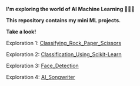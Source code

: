 **I'm exploring the world of AI Machine Learning 👩🏻‍🚀**

**This repository contains my mini ML projects.**

**Take a look!**


Exploration 1: [Classifying_Rock_Paper_Scissors](https://github.com/orangejuice0302/-AIFFEL-Exploration/blob/main/%5BE-01%5D%20Rock_Paper_Scissors.ipynb)

Exploration 2: [Classification_Using_Scikit-Learn](https://github.com/orangejuice0302/-AIFFEL-Exploration/blob/main/%5BE-02%5D%20Classification_using_Scikit-Learn%20.ipynb)

Exploration 3: [Face_Detection](https://github.com/orangejuice0302/-AIFFEL-Exploration/blob/main/%5BE-03%5D%20Selfie%20Sticker%20App.ipynb)

Exploration 4: [AI_Songwriter](https://github.com/orangejuice0302/-AIFFEL-Exploration/blob/main/%5BE-04%5D%20AI_Songwriter.ipynb)
